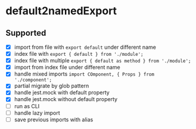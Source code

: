 # default2namedExport

## Supported

- [x] import from file with `export default`  under different name
- [x] index file with `export { default } from './module';`
- [x] index file with multiple `export { default as method } from './module';`
- [x] import from index file under different name
- [x] handle mixed imports `import COmponent, { Props } from './component';`
- [x] partial migrate by glob pattern
- [x] handle jest.mock with default property
- [x] handle jest.mock without default property
- [ ] run as CLI
- [ ] handle lazy import
- [ ] save previous imports with alias

